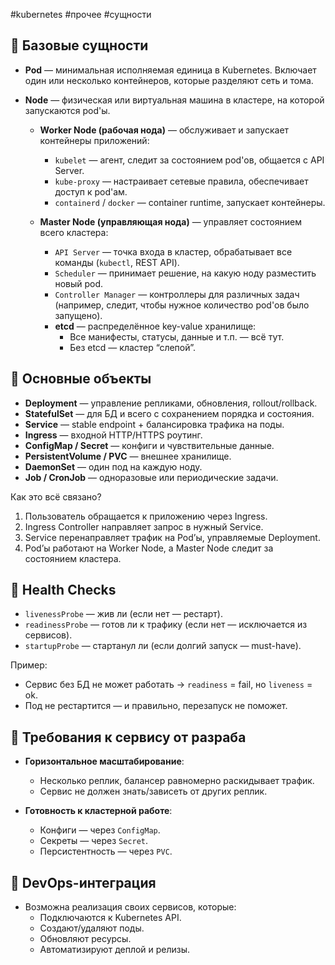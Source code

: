 #kubernetes #прочее #сущности


## 🔹 Базовые сущности
- **Pod** — минимальная исполняемая единица в Kubernetes. Включает один или несколько контейнеров, которые разделяют сеть и тома.
- **Node** — физическая или виртуальная машина в кластере, на которой запускаются pod'ы.

  - **Worker Node (рабочая нода)** — обслуживает и запускает контейнеры приложений:
    - `kubelet` — агент, следит за состоянием pod'ов, общается с API Server.
    - `kube-proxy` — настраивает сетевые правила, обеспечивает доступ к pod'ам.
    - `containerd` / `docker` — container runtime, запускает контейнеры.

  - **Master Node (управляющая нода)** — управляет состоянием всего кластера:
    - `API Server` — точка входа в кластер, обрабатывает все команды (`kubectl`, REST API).
    - `Scheduler` — принимает решение, на какую ноду разместить новый pod.
    - `Controller Manager` — контроллеры для различных задач (например, следит, чтобы нужное количество pod'ов было запущено).
    - **etcd** — распределённое key-value хранилище:
      - Все манифесты, статусы, данные и т.п. — всё тут.
      - Без etcd — кластер “слепой”.

## 🔹 Основные объекты
- **Deployment** — управление репликами, обновления, rollout/rollback.
- **StatefulSet** — для БД и всего с сохранением порядка и состояния.
- **Service** — stable endpoint + балансировка трафика на поды.
- **Ingress** — входной HTTP/HTTPS роутинг.
- **ConfigMap / Secret** — конфиги и чувствительные данные.
- **PersistentVolume / PVC** — внешнее хранилище.
- **DaemonSet** — один под на каждую ноду.
- **Job / CronJob** — одноразовые или периодические задачи.


Как это всё связано? 
1. Пользователь обращается к приложению через Ingress. 
2. Ingress Controller направляет запрос в нужный Service. 
3. Service перенаправляет трафик на Pod’ы, управляемые Deployment. 
4. Pod’ы работают на Worker Node, а Master Node следит за состоянием кластера.

## 🔹 Health Checks
- `livenessProbe` — жив ли (если нет — рестарт).
- `readinessProbe` — готов ли к трафику (если нет — исключается из сервисов).
- `startupProbe` — стартанул ли (если долгий запуск — must-have).

Пример:
- Сервис без БД не может работать → `readiness` = fail, но `liveness` = ok.
- Под не рестартится — и правильно, перезапуск не поможет.

## 🔹 Требования к сервису от разраба
- **Горизонтальное масштабирование**:
  - Несколько реплик, балансер равномерно раскидывает трафик.
  - Сервис не должен знать/зависеть от других реплик.

- **Готовность к кластерной работе**:
  - Конфиги — через `ConfigMap`.
  - Секреты — через `Secret`.
  - Персистентность — через `PVC`.

## 🔹 DevOps-интеграция
- Возможна реализация своих сервисов, которые:
  - Подключаются к Kubernetes API.
  - Создают/удаляют поды.
  - Обновляют ресурсы.
  - Автоматизируют деплой и релизы.
